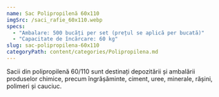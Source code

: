 ```yaml
---
name: Sac Polipropilenă 60x110
imgSrc: /saci_rafie_60x110.webp
specs:
  - "Ambalare: 500 bucăți per set (prețul se aplică per bucată)"
  - "Capacitate de încărcare: 60 kg"
slug: sac-polipropilena-60x110
categoryPath: content/categories/Polipropilena.md
---
```


Sacii din polipropilenă 60/110 sunt destinați depozitării și ambalării produselor chimice, precum îngrășăminte, ciment, uree, minerale, rășini, polimeri și cauciuc.

